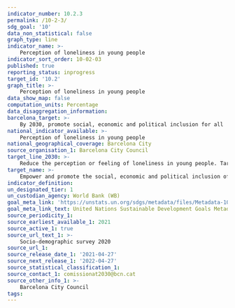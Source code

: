 ```yaml
---
indicator_number: 10.2.3
permalink: /10-2-3/
sdg_goal: '10'
data_non_statistical: false
graph_type: line
indicator_name: >-
    Perception of loneliness in young people
indicator_sort_order: 10-02-03
published: true
reporting_status: inprogress
target_id: '10.2'
graph_title: >-
    Perception of loneliness in young people
data_show_map: false
computation_units: Percentage 
data_disaggregation_information: 
barcelona_target: >-
    By 2030, promote social, economic and political inclusion for all
national_indicator_available: >-
    Perception of loneliness in young people
national_geographical_coverage: Barcelona City
source_organisation_1: Barcelona City Council
target_line_2030: >-
    Reduce the perception or feeling of loneliness in young people. Target value 2030: To be determined according to reference value
target_name: >-
    Empower and promote the social, economic and political inclusion of all, irrespective of age, gender, disability, race, ethnicity, origin, religion or economic or other status
indicator_definition:
un_designated_tier: 1
un_custodian_agency: World Bank (WB)
goal_meta_link: 'https://unstats.un.org/sdgs/metadata/files/Metadata-10-02-01.pdf'
goal_meta_link_text: United Nations Sustainable Development Goals Metadata (pdf 894kB)
source_periodicity_1: 
source_earliest_available_1: 2021
source_active_1: true
source_url_text_1: >-
    Socio-demographic survey 2020
source_url_1: 
source_release_date_1: '2021-04-27'
source_next_release_1: '2022-04-27'
source_statistical_classification_1: 
source_contact_1: comissionat2030@bcn.cat
source_other_info_1: >-
    Barcelona City Council
tags:
---
```

